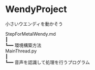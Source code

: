 # WendyProject
小さいウエンディを動かそう


StepForMetalWendy.md  
  ┃   
  ┗━━ 環境構築方法  
 MainThread.py  
  ┃  
  ┗━━ 音声を認識して処理を行うプログラム  
